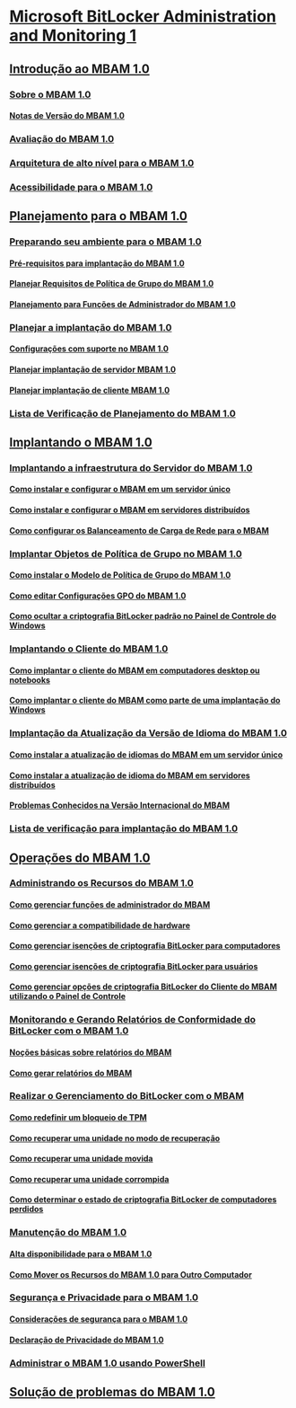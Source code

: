 # [Microsoft BitLocker Administration and Monitoring 1](index.md)
## [Introdução ao MBAM 1.0](getting-started-with-mbam-10.md)
### [Sobre o MBAM 1.0](about-mbam-10.md)
#### [Notas de Versão do MBAM 1.0](release-notes-for-mbam-10.md)
### [Avaliação do MBAM 1.0](evaluating-mbam-10.md)
### [Arquitetura de alto nível para o MBAM 1.0](high-level-architecture-for-mbam-10.md)
### [Acessibilidade para o MBAM 1.0](accessibility-for-mbam-10.md)
## [Planejamento para o MBAM 1.0](planning-for-mbam-10.md)
### [Preparando seu ambiente para o MBAM 1.0](preparing-your-environment-for-mbam-10.md)
#### [Pré-requisitos para implantação do MBAM 1.0](mbam-10-deployment-prerequisites.md)
#### [Planejar Requisitos de Política de Grupo do MBAM 1.0](planning-for-mbam-10-group-policy-requirements.md)
#### [Planejamento para Funções de Administrador do MBAM 1.0](planning-for-mbam-10-administrator-roles.md)
### [Planejar a implantação do MBAM 1.0](planning-to-deploy-mbam-10.md)
#### [Configurações com suporte no MBAM 1.0](mbam-10-supported-configurations.md)
#### [Planejar implantação de servidor MBAM 1.0](planning-for-mbam-10-server-deployment.md)
#### [Planejar implantação de cliente MBAM 1.0](planning-for-mbam-10-client-deployment.md)
### [Lista de Verificação de Planejamento do MBAM 1.0](mbam-10-planning-checklist.md)
## [Implantando o MBAM 1.0](deploying-mbam-10.md)
### [Implantando a infraestrutura do Servidor do MBAM 1.0](deploying-the-mbam-10-server-infrastructure.md)
#### [Como instalar e configurar o MBAM em um servidor único](how-to-install-and-configure-mbam-on-a-single-server-mbam-1.md)
#### [Como instalar e configurar o MBAM em servidores distribuídos](how-to-install-and-configure-mbam-on-distributed-servers-mbam-1.md)
#### [Como configurar os Balanceamento de Carga de Rede para o MBAM](how-to-configure-network-load-balancing-for-mbam.md)
### [Implantar Objetos de Política de Grupo no MBAM 1.0](deploying-mbam-10-group-policy-objects.md)
#### [Como instalar o Modelo de Política de Grupo do MBAM 1.0](how-to-install-the-mbam-10-group-policy-template.md)
#### [Como editar Configurações GPO do MBAM 1.0](how-to-edit-mbam-10-gpo-settings.md)
#### [Como ocultar a criptografia BitLocker padrão no Painel de Controle do Windows](how-to-hide-default-bitlocker-encryption-in-the-windows-control-panel.md)
### [Implantando o Cliente do MBAM 1.0](deploying-the-mbam-10-client.md)
#### [Como implantar o cliente do MBAM em computadores desktop ou notebooks](how-to-deploy-the-mbam-client-to-desktop-or-laptop-computers-mbam-1.md)
#### [Como implantar o cliente do MBAM como parte de uma implantação do Windows](how-to-deploy-the-mbam-client-as-part-of-a-windows-deployment-mbam-1.md)
### [Implantação da Atualização da Versão de Idioma do MBAM 1.0](deploying-the-mbam-10-language-release-update.md)
#### [Como instalar a atualização de idiomas do MBAM em um servidor único](how-to-install-the-mbam-language-update-on-a-single-server-mbam-1.md)
#### [Como instalar a atualização de idioma do MBAM em servidores distribuídos](how-to-install-the-mbam-language-update-on-distributed-servers-mbam-1.md)
#### [Problemas Conhecidos na Versão Internacional do MBAM](known-issues-in-the-mbam-international-release-mbam-1.md)
### [Lista de verificação para implantação do MBAM 1.0](mbam-10-deployment-checklist.md)
## [Operações do MBAM 1.0](operations-for-mbam-10.md)
### [Administrando os Recursos do MBAM 1.0](administering-mbam-10-features.md)
#### [Como gerenciar funções de administrador do MBAM](how-to-manage-mbam-administrator-roles-mbam-1.md)
#### [Como gerenciar a compatibilidade de hardware](how-to-manage-hardware-compatibility-mbam-1.md)
#### [Como gerenciar isenções de criptografia BitLocker para computadores](how-to-manage-computer-bitlocker-encryption-exemptions.md)
#### [Como gerenciar isenções de criptografia BitLocker para usuários](how-to-manage-user-bitlocker-encryption-exemptions-mbam-1.md)
#### [Como gerenciar opções de criptografia BitLocker do Cliente do MBAM utilizando o Painel de Controle](how-to-manage-mbam-client-bitlocker-encryption-options-by-using-the-control-panel-mbam-1.md)
### [Monitorando e Gerando Relatórios de Conformidade do BitLocker com o MBAM 1.0](monitoring-and-reporting-bitlocker-compliance-with-mbam-10.md)
#### [Noções básicas sobre relatórios do MBAM](understanding-mbam-reports-mbam-1.md)
#### [Como gerar relatórios do MBAM](how-to-generate-mbam-reports-mbam-1.md)
### [Realizar o Gerenciamento do BitLocker com o MBAM](performing-bitlocker-management-with-mbam.md)
#### [Como redefinir um bloqueio de TPM](how-to-reset-a-tpm-lockout-mbam-1.md)
#### [Como recuperar uma unidade no modo de recuperação](how-to-recover-a-drive-in-recovery-mode-mbam-1.md)
#### [Como recuperar uma unidade movida](how-to-recover-a-moved-drive-mbam-1.md)
#### [Como recuperar uma unidade corrompida](how-to-recover-a-corrupted-drive-mbam-1.md)
#### [Como determinar o estado de criptografia BitLocker de computadores perdidos](how-to-determine-the-bitlocker-encryption-state-of-a-lost-computers-mbam-1.md)
### [Manutenção do MBAM 1.0](maintaining-mbam-10.md)
#### [Alta disponibilidade para o MBAM 1.0](high-availability-for-mbam-10.md)
#### [Como Mover os Recursos do MBAM 1.0 para Outro Computador](how-to-move-mbam-10-features-to-another-computer.md)
### [Segurança e Privacidade para o MBAM 1.0](security-and-privacy-for-mbam-10.md)
#### [Considerações de segurança para o MBAM 1.0](security-considerations-for-mbam-10.md)
#### [Declaração de Privacidade do MBAM 1.0](privacy-statement-for-mbam-10.md)
### [Administrar o MBAM 1.0 usando PowerShell](administering-mbam-10-by-using-powershell.md)
## [Solução de problemas do MBAM 1.0](troubleshooting-mbam-10.md)

